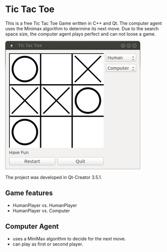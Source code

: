 # Tic Tac Toe
This is a free Tic Tac Toe Game written in C++ and Qt. The computer agent uses the Minimax algorithm to determine its next move. Due to the search space size, the computer agent plays perfect and can not loose a game.

![screenshot](./tictactoe_example.png)

The project was developed in Qt-Creator 3.5.1.

## Game features
- HumanPlayer vs. HumanPlayer
- HumanPlayer vs. Computer

## Computer Agent
- uses a MiniMax algorithm to decide for the next move.
- can play as first or second player.
